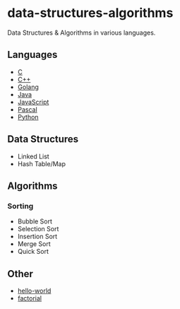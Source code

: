 # data-structures-algorithms
Data Structures & Algorithms in various languages.

## Languages
* [C](https://www.cprogramming.com/)
* [C++](https://isocpp.org/get-started)
* [Golang](https://golang.org/)
* [Java](https://www.oracle.com/java/)
* [JavaScript](https://nodejs.org/en/)
* [Pascal](https://wiki.freepascal.org/)
* [Python](https://www.python.org/)

## Data Structures
* Linked List
* Hash Table/Map

## Algorithms
### Sorting
* Bubble Sort
* Selection Sort
* Insertion Sort
* Merge Sort
* Quick Sort

## Other
* [hello-world](./hello-world/README.md)
* [factorial](./factorial/README.md)
